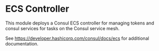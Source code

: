 # ECS Controller

This module deploys a Consul ECS controller for managing tokens and consul services for tasks on the Consul service mesh.

See https://developer.hashicorp.com/consul/docs/ecs for additional documentation.
